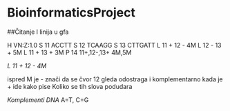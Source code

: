 # BioinformaticsProject

##Čitanje l linija u gfa 

H	VN:Z:1.0
S	11	ACCTT
S	12	TCAAGG
S	13	CTTGATT
L	11	+	12	-	4M
L	12	-	13	+	5M
L	11	+	13	+	3M
P	14	11+,12-,13+	4M,5M

*L 11 + 12 - 4M*

ispred M je - znači da se čvor 12 gleda odostraga i komplementarno
kada je + ide kako pise 
Koliko se tih slova podudara 

*Komplementi DNA*
A=T, C=G
